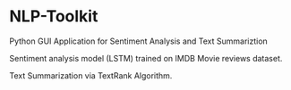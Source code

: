 # NLP-Toolkit
Python GUI Application for Sentiment Analysis and Text Summariztion

Sentiment analysis model (LSTM) trained on IMDB Movie reviews dataset.

Text Summarization via TextRank Algorithm.
